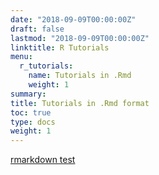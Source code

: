```yaml
---
date: "2018-09-09T00:00:00Z"
draft: false
lastmod: "2018-09-09T00:00:00Z"
linktitle: R Tutorials
menu:
  r_tutorials:
    name: Tutorials in .Rmd
    weight: 1
summary:
title: Tutorials in .Rmd format
toc: true
type: docs
weight: 1
---
```


[rmarkdown test](/rmarkdown_statics/R_tutorials/rmarkdown_static_test.html)